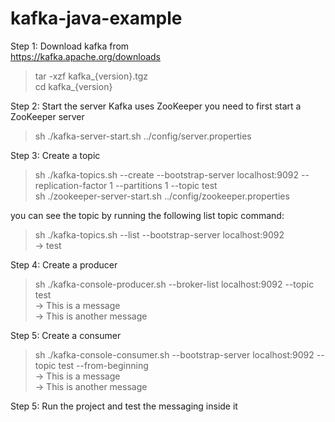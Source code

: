 # kafka-java-example

Step 1: Download kafka from<br>
https://kafka.apache.org/downloads 

> tar -xzf kafka_{version}.tgz<br>
> cd kafka_{version}<br>

Step 2: Start the server
Kafka uses ZooKeeper you need to first start a ZooKeeper server

> sh ./kafka-server-start.sh ../config/server.properties

Step 3: Create a topic

> sh ./kafka-topics.sh --create --bootstrap-server localhost:9092 --replication-factor 1 --partitions 1 --topic test<br>
> sh ./zookeeper-server-start.sh ../config/zookeeper.properties

you can see the topic by running the following list topic command:

> sh ./kafka-topics.sh --list --bootstrap-server localhost:9092<br>
-> test

Step 4: Create a producer

> sh ./kafka-console-producer.sh --broker-list localhost:9092 --topic test<br>
-> This is a message<br>
-> This is another message

Step 5: Create a consumer

> sh ./kafka-console-consumer.sh --bootstrap-server localhost:9092 --topic test --from-beginning<br>
-> This is a message<br>
-> This is another message

Step 5: Run the project and test the messaging inside it
